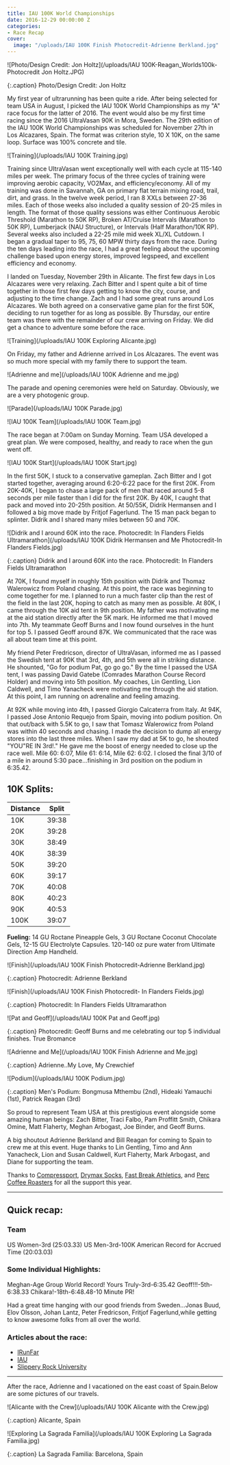 ```yaml
---
title: IAU 100K World Championships
date: 2016-12-29 00:00:00 Z
categories:
- Race Recap
cover:
  image: "/uploads/IAU 100K Finish Photocredit-Adrienne Berkland.jpg"
---
```


![Photo/Design Credit: Jon Holtz](/uploads/IAU 100K-Reagan_Worlds100k-Photocredit Jon Holtz.JPG)

{:.caption}
Photo/Design Credit: Jon Holtz

My first year of ultrarunning has been quite a ride. After being selected for team USA in August, I picked the IAU 100K World Championships as my "A" race focus for the latter of 2016. The event would also be my first time racing since the 2016 UltraVasan 90K in Mora, Sweden. The 29th edition of the IAU 100K World Championships was scheduled for November 27th in Los Alcazares, Spain. The format was criterion style, 10 X 10K, on the same loop. Surface was 100% concrete and tile.

![Training](/uploads/IAU 100K Training.jpg)

Training since UltraVasan went exceptionally well with each cycle at 115-140 miles per week. The primary focus of the three cycles of training were improving aerobic capacity, VO2Max, and efficiency/economy. All of my training was done in Savannah, GA on primary flat terrain mixing road, trail, dirt, and grass. In the twelve week period, I ran 8 XXLs between 27-36 miles. Each of those weeks also included a quality session of 20-25 miles in length. The format of those quality sessions was either Continuous Aerobic Threshold (Marathon to 50K RP), Broken AT/Cruise Intervals (Marathon to 50K RP), Lumberjack (NAU Structure), or Intervals (Half Marathon/10K RP). Several weeks also included a 22-25 mile mid week XL/XL Cutdown. I began a gradual taper to 95, 75, 60 MPW thirty days from the race. During the ten days leading into the race, I had a great feeling about the upcoming challenge based upon energy stores, improved legspeed, and excellent efficiency and economy.

I landed on Tuesday, November 29th in Alicante. The first few days in Los Alcazares were very relaxing. Zach Bitter and I spent quite a bit of time together in those first few days getting to know the city, course, and adjusting to the time change. Zach and I had some great runs around Los Alcazares. We both agreed on a conservative game plan for the first 50K, deciding to run together for as long as possible.  By Thursday, our entire team was there with the remainder of our crew arriving on Friday. We did get a chance to adventure some before the race.

![Training](/uploads/IAU 100K Exploring Alicante.jpg)

On Friday, my father and Adrienne arrived in Los Alcazares. The event was so much more special with my family there to support the team.

![Adrienne and me](/uploads/IAU 100K Adrienne and me.jpg)

The parade and opening ceremonies were held on Saturday. Obviously, we are a very photogenic group.

![Parade](/uploads/IAU 100K Parade.jpg)

![IAU 100K Team](/uploads/IAU 100K Team.jpg)

The race began at 7:00am on Sunday Morning. Team USA developed a great plan. We were composed, healthy, and ready to race when the gun went off.

![IAU 100K Start](/uploads/IAU 100K Start.jpg)

In the first 50K, I stuck to a conservative gameplan. Zach Bitter and I got started together, averaging around 6:20-6:22 pace for the first 20K. From 20K-40K, I began to chase a large pack of men that raced around 5-8 seconds per mile faster than I did for the first 20K. By 40K, I caught that pack and moved into 20-25th position. At 50/55K, Didrik Hermansen and I followed a big move made by Fritjof Fagerlund. The 15 man pack began to splinter. Didrik and I shared many miles between 50 and 70K.

![Didrik and I around 60K into the race. Photocredit: In Flanders Fields Ultramarathon](/uploads/IAU 100K Didrik Hermansen and Me Photocredit-In Flanders Fields.jpg)

{:.caption}
Didrik and I around 60K into the race. Photocredit: In Flanders Fields Ultramarathon

At 70K, I found myself in roughly 15th position with Didrik and Thomaz Walerowicz from Poland chasing. At this point, the race was beginning to come together for me. I planned to run a much faster clip than the rest of the field in the last 20K, hoping to catch as many men as possible. At 80K, I came through the 10K aid tent in 9th position. My father was motivating me at the aid station directly after the 5K mark. He informed me that I moved into 7th. My teammate Geoff Burns and I now found ourselves in the hunt for top 5. I passed Geoff around 87K. We communicated that the race was all about team time at this point.

My friend Peter Fredricson, director of UltraVasan, informed me as I passed the Swedish tent at 90K that 3rd, 4th, and 5th were all in striking distance. He shounted, "Go for podium Pat, go go go." By the time I passed the USA tent, I was passing David Gatebe (Comrades Marathon Course Record Holder) and moving into 5th position. My coaches, Lin Gentling, Lion Caldwell, and Timo Yanacheck were motivating me through the aid station. At this point, I am running on adrenaline and feeling amazing.

At 92K while moving into 4th, I passed Giorgio Calcaterra from Italy. At 94K, I passed Jose Antonio Requejo from Spain, moving into podium position. On that out/back with 5.5K to go, I saw that Tomasz Walerowicz from Poland was within 40 seconds and chasing. I made the decision to dump all energy stores into the last three miles. When I saw my dad at 5K to go, he shouted "YOU"RE IN 3rd!." He gave me the boost of energy needed to close up the race well. Mile 60: 6:07, Mile 61: 6:14, Mile 62: 6:02. I closed the final 3/10 of a mile in around 5:30 pace...finishing in 3rd position on the podium in 6:35.42.

## 10K Splits:

Distance | Split
-------- | -----
10K | 39:38
20K | 39:28
30K | 38:49
40K | 38:39
50K | 39:20
60K | 39:17
70K | 40:08
80K | 40:23
90K | 40:53
100K | 39:07

**Fueling:** 14 GU Roctane Pineapple Gels, 3 GU Roctane Coconut Chocolate Gels, 12-15 GU Electrolyte Capsules. 120-140 oz pure water from Ultimate Direction Amp Handheld.

![Finish](/uploads/IAU 100K Finish Photocredit-Adrienne Berkland.jpg)

{:.caption}
Photocredit: Adrienne Berkland

![Finish](/uploads/IAU 100K Finish Photocredit- In Flanders Fields.jpg)

{:.caption}
Photocredit: In Flanders Fields Ultramarathon

![Pat and Geoff](/uploads/IAU 100K Pat and Geoff.jpg)

{:.caption}
Photocredit: Geoff Burns and me celebrating our top 5 individual finishes. True Bromance

![Adrienne and Me](/uploads/IAU 100K Finish Adrienne and Me.jpg)

{:.caption}
Adrienne..My Love, My Crewchief

![Podium](/uploads/IAU 100K Podium.jpg)

{:.caption}
Men's Podium: Bongmusa Mthembu (2nd), Hideaki Yamauchi (1st), Patrick Reagan (3rd)

So proud to represent Team USA at this prestigious event alongside some amazing human beings: Zach Bitter, Traci Falbo, Pam Proffitt Smith, Chikara Omine, Matt Flaherty, Meghan Arbogast, Joe Binder, and Geoff Burns.

A big shoutout Adrienne Berkland and Bill Reagan for coming to Spain to crew me at this event. Huge thanks to Lin Gentling, Timo and Ann Yanacheck, Lion and Susan Caldwell, Kurt Flaherty, Mark Arbogast, and Diane for supporting the team.

Thanks to [Compressport](http://www.compressport.com/), [Drymax Socks](http://www.drymaxsports.com/), [Fast Break Athletics](http://www.fastbreakathletics.com/), and [Perc Coffee Roasters](http://www.perccoffee.com/) for all the support this year.

---

## Quick recap:

### Team

US Women-3rd (25:03.33)
US Men-3rd-100K American Record for Accrued Time (20:03.03)

### Some Individual Highlights:

Meghan-Age Group World Record!
Yours Truly-3rd-6:35.42
Geoff!!!-5th-6:38.33
Chikara!-18th-6:48.48-10 Minute PR!

Had a great time hanging with our good friends from Sweden...Jonas Buud, Elov Olsson, Johan Lantz, Peter Fredricson, Fritjof Fagerlund,while getting to know awesome folks from all over the world.

### Articles about the race:
- [IRunFar](www.irunfar.com/2016/11/this-week-in-running-november-28-2016.html/comment-page-1#comment-1257098)
- [IAU](http://www.iau-ultramarathon.org/)
- [Slippery Rock University](http://rockathletics.com/news/2016/12/22/mens-cross-country-sru-grad-reagan-among-world-leaders.aspx)

---

After the race, Adrienne and I vacationed on the east coast of Spain.Below are some pictures of our travels.

![Alicante with the Crew](/uploads/IAU 100K Alicante with the Crew.jpg)

{:.caption}
Alicante, Spain

![Exploring La Sagrada Familia](/uploads/IAU 100K Exploring La Sagrada Familia.jpg)

{:.caption}
La Sagrada Familia: Barcelona, Spain
